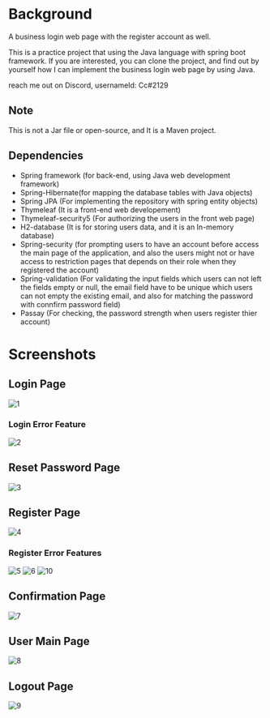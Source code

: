 # Background
A business login web page with the register account as  well.

This is a practice project that using the Java language with spring boot framework.  If you are interested, you can clone the project, and find out by yourself 
how I can implement the business login web page by using Java.

reach me out on Discord, usernameId: Cc#2129

## Note
This is not a Jar file or open-source, and It is a Maven project.

## Dependencies 
* Spring framework (for back-end, using Java web development framework)
* Spring-Hibernate(for mapping the database tables with Java objects)
* Spring JPA (For implementing the repository with spring entity objects)
* Thymeleaf (It is a front-end web developement)
* Thymeleaf-security5 (For authorizing the users in the front web page)
* H2-database (It is for storing users data, and it is an In-memory database)
* Spring-security (for prompting users to have an account before access the main page of the application, and also the users might not or have access to restriction pages
  that depends on their role when they registered the account)
* Spring-validation (For validating the input fields which users can not left the fields empty or null, the email field have to be unique which users can not
  empty the existing email, and also for matching the password with connfirm password field)
* Passay (For checking, the password strength when users register thier account)

# Screenshots
## Login Page
![1](https://user-images.githubusercontent.com/73359451/166170482-4fdadd18-b45b-47c6-9694-a1c44882653b.jpg)
### Login Error Feature
![2](https://user-images.githubusercontent.com/73359451/166170531-6c3ed082-97a8-4fe6-961d-fd2b8a3fa580.jpg)
## Reset Password Page
![3](https://user-images.githubusercontent.com/73359451/166170557-0bdd865d-b1ac-490c-89be-1b6db237159e.jpg)
## Register Page
![4](https://user-images.githubusercontent.com/73359451/166170675-d1b6d2b6-a848-4680-bcc6-3c366b0fb8cd.jpg)
### Register Error Features
![5](https://user-images.githubusercontent.com/73359451/166170676-9bb25169-8dea-4ae4-b5b1-d271932e2efc.jpg)
![6](https://user-images.githubusercontent.com/73359451/166170679-b9902416-ad6f-4e92-8751-8c2f0ef9181a.jpg)
![10](https://user-images.githubusercontent.com/73359451/166170757-83dcca10-0fcd-4efa-bf1f-f44e92a63dd2.jpg)
## Confirmation Page
![7](https://user-images.githubusercontent.com/73359451/166170785-7669cb0c-9bca-4d3c-a3bc-bf5b27a0735b.jpg)
## User Main Page
![8](https://user-images.githubusercontent.com/73359451/166170799-92d38f00-974b-47bb-91e4-53f9f88c6df3.jpg)
## Logout Page
![9](https://user-images.githubusercontent.com/73359451/166170816-a474173c-cf53-4325-ba06-9cb8f733ad6c.jpg)


